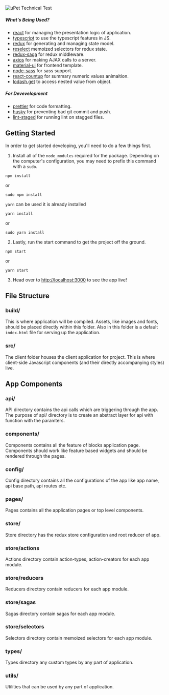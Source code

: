![uPet Technical Test]()

##### What's Being Used?

- [react](http://facebook.github.io/react/) for managing the presentation logic of application.
- [typescript](https://www.npmjs.com/package/typescript) to use the typescript features in JS.
- [redux](https://www.npmjs.com/package/redux) for generating and managing state model.
- [reselect](https://www.npmjs.com/package/reselect) memoized selectors for redux state.
- [redux-saga](https://www.npmjs.com/package/redux-saga) for redux middleware.
- [axios](https://www.npmjs.com/package/axios) for making AJAX calls to a server.
- [material-ui](https://www.npmjs.com/package/@material-ui/core) for frontend template.
- [node-sass](https://npmjs.org/package/node-sass) for sass support.
- [react-countup](https://www.npmjs.com/package/react-ga) for summary numeric values animaition.
- [lodash.get](https://www.npmjs.com/package/lodash.get) to access nested value from object.

##### For Devevelopment

- [prettier](https://www.npmjs.com/package/prettier) for code formatting.
- [husky](https://www.npmjs.com/package/husky) for preventing bad git commit and push.
- [lint-staged](https://www.npmjs.com/package/lint-staged) for running lint on stagged files.

## Getting Started

In order to get started developing, you'll need to do a few things first.

1. Install all of the `node_modules` required for the package. Depending on the computer's configuration, you may need to prefix this command with a `sudo`.

```
npm install
```

or

```
sudo npm install
```

`yarn` can be used it is already installed

```
yarn install
```

or

```
sudo yarn install
```

2. Lastly, run the start command to get the project off the ground.

```
npm start
```

or

```
yarn start
```

3. Head over to [http://localhost:3000](http://localhost:3000) to see the app live!

## File Structure

### build/

This is where application will be compiled. Assets, like images and fonts, should be placed directly within this folder. Also in this folder is a default `index.html` file for serving up the application.

### src/

The client folder houses the client application for project. This is where client-side Javascript components (and their directly accompanying styles) live.

## App Components

### api/

API directory contains the api calls which are triggering through the app. The purpose of api/ directory is to create an abstract layer for api with function with the paramters.

### components/

Components contains all the feature of blocks application page. Components should work like feature based widgets and should be rendered through the pages.

### config/

Config directory contains all the configurations of the app like app name, api base path, api routes etc.

### pages/

Pages contains all the application pages or top level components.

### store/

Store directory has the redux store configuration and root reducer of app.

### store/actions

Actions directory contain action-types, action-creators for each app module.

### store/reducers

Reducers directory contain reducers for each app module.

### store/sagas

Sagas directory contain sagas for each app module.

### store/selectors

Selectors directory contain memoized selectors for each app module.

### types/

Types directory any custom types by any part of application.

### utils/

Utilities that can be used by any part of application.
